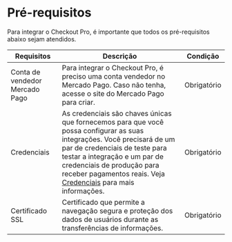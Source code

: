 # Pré-requisitos

Para integrar o Checkout Pro, é importante que todos os pré-requisitos abaixo sejam atendidos.

| Requisitos  | Descrição  | Condição  |
| --- | --- | --- |
| Conta de vendedor Mercado Pago  | Para integrar o Checkout Pro, é preciso uma conta vendedor no Mercado Pago. Caso não tenha, acesse o site do Mercado Pago para criar.  | Obrigatório  |
| Credenciais  | As credenciais são chaves únicas que fornecemos para que você possa configurar as suas integrações.  Você precisará de um par de credenciais de teste para testar a integração e um par de credenciais de produção para receber pagamentos reais. Veja [Credenciais](/developers/pt/docs/checkout-pro/additional-content/credentials) para mais informações.  | Obrigatório  |
| Certificado SSL  | Certificado que permite a navegação segura e proteção dos dados de usuários durante as transferências de informações.  | Obrigatório  |